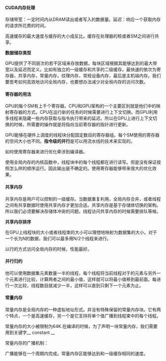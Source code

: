 #### CUDA内存处理

存储带宽：一定时间内从DRAM读出或者写入的数据量。延迟：响应一个获取内存的请求所花费的时间。

高速缓存的最大速度与缓存的大小成反比。缓存在处理器的核或者SM之间进行共享。

**数据储存类型**

GPU提供了不同层次的若干区域来存放数据，每块区域根据其能够达到的最大带宽以及延迟而定义。比如有独立的一级缓存和共享的二级缓存。最快速的依次为寄存器，共享内存，常量内存，纹理内存，常规设备内存，最后是主机端内存。我们要思考如何高效地访问全局内存，也要想办法减少对全局内存的访问次数。

#### 寄存器的用法

GPU的每个SM有上千个寄存器。CPU和GPU架构的一个主要区别就是他们中的映射寄存器的方式。CPU在运行新的任务的时候需要进行上下文切换。而GPU利用多线程来隐藏一些内存获取与指令执行带来的延迟。所以在GPU上进行上下文切换的时候，所需要的操作就是将指向当前寄存器的指针进行更新。

GPU能够在硬件上调度的线程块分配固定数目的寄存器组。每个SM使用的寄存器的空间大小也不同。**指令级的并行**是可以用流水线的技术来实现的。

如何使用寄存器来进行优化牵涉到编译器。

使用全局内存的内核函数中，线程块中的每个线程都在进行读写。但是没有保证按照怎么样的顺序运行。因此输出是不确定的。使用寄存器能够带来很大的优化效果。

#### 共享内存

共享内存是用户可以控制的一级缓存。当数据重复利用，全局内存合并，或者线程之间有共享数据时使用共享内存才更加合适。共享内存是基于存储体切换的架构。所以我们必须要解决存储体冲突的问题。线程访问共享内存的时候需要排队等候。

**共享内存排序**

在GPU上线程块的大小或者线程束的大小可以理想地映射为数据集的大小。对于一个长为N的数据，我们可以最多用N/2个线程来进行。

以行的方式访问全局内存的时候，性能最好。

#### 并行归约

他可以使用数据集元素数量一半的线程，每个线程将当前线程对于的元素与另外一个元素进行比较，计算两者之间的最小值，这样就可以将最小值移到最前面。每进行一次比较，线程数目就减少一半，这样可以直到只剩下一个元素为止。

#### 常量内存

常量内存是全局内存的一种虚拟地址形式。并没有特殊保留的常量内存块。它有两个特点，一个是高速缓存，另一个是它支持将单个值广播到线程束中的每个线程。

常量内存的大小被限制为64K.在编译的时候，为了声明一块常量内存，我们需要用到关键字__ constant __

常量内存的广播机制：

广播能够在一个周期内完成。常量内存区能够达到和一级缓存相同的速度。

